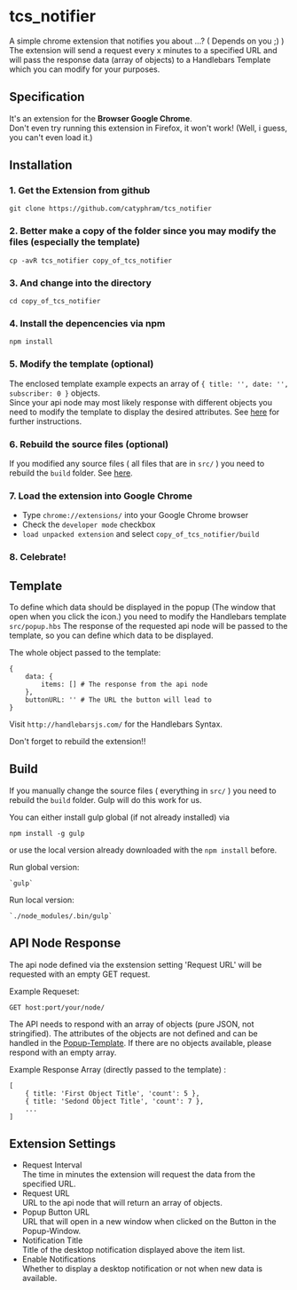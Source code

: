 tcs_notifier
============

A simple chrome extension that notifies you about ...? ( Depends on you ;) )  
The extension will send a request every x minutes to a specified URL and will pass the response data (array of objects) to a Handlebars Template which you can modify for your purposes.

## Specification

It's an extension for the **Browser Google Chrome**.  
Don't even try running this extension in Firefox, it won't work! (Well, i guess, you can't even load it.)


## Installation

### 1. Get the Extension from github

	git clone https://github.com/catyphram/tcs_notifier
	
### 2. Better make a copy of the folder since you may modify the files (especially the template)

	cp -avR tcs_notifier copy_of_tcs_notifier
	
### 3. And change into the directory

	cd copy_of_tcs_notifier

### 4. Install the depencencies via npm

	npm install
	
### 5. Modify the template (optional)

The enclosed template example expects an array of `{ title: '', date: '', subscriber: 0 }` objects.  
Since your api node may most likely response with different objects you need to modify the template to display the desired attributes. See [here](#template) for further instructions.

### 6. Rebuild the source files (optional)

If you modified any source files ( all files that are in `src/` ) you need to rebuild the `build` folder. See [here](#build).

### 7. Load the extension into Google Chrome

* Type `chrome://extensions/` into your Google Chrome browser
* Check the `developer mode` checkbox
* `load unpacked extension` and select `copy_of_tcs_notifier/build`

### 8. Celebrate!


## <a name="template"></a>Template

To define which data should be displayed in the popup (The window that open when you click the icon.) you need to modify the Handlebars template `src/popup.hbs` The response of the requested api node will be passed to the template, so you can define which data to be displayed.

The whole object passed to the template:

```
{
	data: {
		items: [] # The response from the api node
	},
	buttonURL: '' # The URL the button will lead to
}
```

Visit `http://handlebarsjs.com/` for the Handlebars Syntax.

Don't forget to rebuild the extension!!


## <a name="build"></a>Build

If you manually change the source files ( everything in `src/` ) you need to rebuild the `build` folder. Gulp will do this work for us.

You can either install gulp global (if not already installed) via 
	
	npm install -g gulp

or use the local version already downloaded with the `npm install` before.

Run global version:

	`gulp`

Run local version:

	`./node_modules/.bin/gulp`
	
	
## API Node Response

The api node defined via the exstension setting 'Request URL' will be requested with an empty GET request.

Example Requeset:

	GET host:port/your/node/
	
The API needs to respond with an array of objects (pure JSON, not stringified). The attributes of the objects are not defined and can be handled in the [Popup-Template](#template). If there are no objects available, please respond with an empty array.

Example Response Array (directly passed to the template) :

```
[
	{ title: 'First Object Title', 'count': 5 },
	{ title: 'Sedond Object Title', 'count': 7 },
	...
]
```


## Extension Settings

* Request Interval  
The time in minutes the extension will request the data from the specified URL.
* Request URL  
URL to the api node that will return an array of objects.
* Popup Button URL  
URL that will open in a new window when clicked on the Button in the Popup-Window.
* Notification Title  
Title of the desktop notification displayed above the item list.
* Enable Notifications  
Whether to display a desktop notification or not when new data is available.

